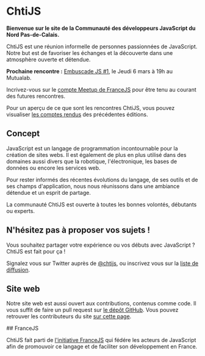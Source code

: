 <!--VarStream
title=La communauté JavaScript du Nord
description=ChtiJS est un groupe de développeurs JavaScript passionnés qui \
échangent régulièrement découvertes et bonnes pratiques autour d'une bière dans \
une ambiance décontractée.
shortTitle=Accueil
shortDesc=Retour à l'accueil
keywords.+=JavaScript
keywords.+=groupe
keywords.+=Nord
keywords.+=Pas-de-Calais
lang=fr
location=FR
-->

# ChtiJS
**Bienvenue sur le site de la Communauté des développeurs JavaScript du Nord
 Pas-de-Calais.**

ChtiJS est une réunion informelle de personnes passionnées de JavaScript. Notre
 but est de favoriser les échanges et la découverte dans une atmosphère ouverte
 et détendue.

**Prochaine rencontre :**
 [Embuscade JS #1](http://www.meetup.com/FranceJS/events/168885592/), le Jeudi
 6 mars à 19h au Mutualab.

Incrivez-vous sur le
 [compte Meetup de FranceJS](http://www.meetup.com/FranceJS/) pour être tenu au
 courant des futures rencontres.

Pour un aperçu de ce que sont les rencontres ChtiJS, vous pouvez visualiser
[les comptes rendus](/archives/index.html) des précédentes éditions.

## Concept

JavaScript est un langage de programmation incontournable pour la création
 de sites webs. Il est également de plus en plus utilisé dans des domaines aussi
 divers que la robotique, l'électronique, les bases de données ou encore
 les services web.

Pour rester informés des récentes évolutions du langage, de ses outils et de ses
 champs d'application, nous nous réunissons dans une ambiance détendue et un
 esprit de partage.

La communauté ChtiJS est ouverte à toutes les bonnes volontés, débutants ou
 experts.


## N'hésitez pas à proposer vos sujets !

Vous souhaitez partager votre expérience ou vos débuts avec JavaScript ? ChtiJS
 est fait pour ça !

Signalez vous sur Twitter auprès de [@chtijs](https://twitter.com/chtijs), ou
 inscrivez vous sur la
 [liste de diffusion](https://groups.google.com/forum/#!forum/chtijs).

## Site web

Notre site web est aussi ouvert aux contributions, contenus comme code. Il vous
 suffit de faire un pull request sur
 [le dépôt GitHub](https://github.com/ChtiJS/chtijs.francejs.org). Vous pouvez
 retrouver les contributeurs du site [sur cette page](/credits/index.html).

## FranceJS

ChtiJS fait parti de [l'initiative FranceJS](http://francejs.org) qui fédére
 les acteurs de JavaScript afin de promouvoir ce langage et de faciliter son
 développement en France.

